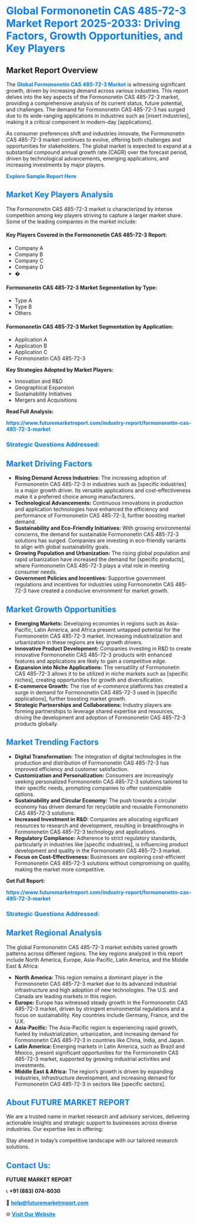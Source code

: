 <h1 style="color: #007BFF;">Global Formononetin CAS 485-72-3 Market Report 2025-2033: Driving Factors, Growth Opportunities, and Key Players</h1>

<section id="overview">
<h2>Market Report Overview</h2>
<p>The <a href="https://www.futuremarketreport.com/industry-report/formononetin-cas-485-72-3-market" style="color: #007BFF; text-decoration: none;"><strong>Global Formononetin CAS 485-72-3 Market</strong></a> is witnessing significant growth, driven by increasing demand across various industries. This report delves into the key aspects of the Formononetin CAS 485-72-3 market, providing a comprehensive analysis of its current status, future potential, and challenges. The demand for Formononetin CAS 485-72-3 has surged due to its wide-ranging applications in industries such as [insert industries], making it a critical component in modern-day [applications].</p>
<p>As consumer preferences shift and industries innovate, the Formononetin CAS 485-72-3 market continues to evolve, offering both challenges and opportunities for stakeholders. The global market is expected to expand at a substantial compound annual growth rate (CAGR) over the forecast period, driven by technological advancements, emerging applications, and increasing investments by major players.</p>
</section>

<section id="overview">
<p><a href="https://www.futuremarketreport.com/request-sample/reportId=111020" style="color: #007BFF; text-decoration: none;"><strong>Explore Sample Report Here</strong></a></p>
</section>

<section id="key-players">
<h2 style="color: #007BFF;">Market Key Players Analysis</h2>
<p>The Formononetin CAS 485-72-3 market is characterized by intense competition among key players striving to capture a larger market share. Some of the leading companies in the market include:</p>
<h4>Key Players Covered in the Formononetin CAS 485-72-3 Report:</h4>
<ul><li>Company A</li><li>Company B</li><li>Company C</li><li>Company D</li><li>�</li></ul>
<h4>Formononetin CAS 485-72-3 Market Segmentation by Type:</h4>
<ul><li>Type A</li><li>Type B</li><li>Others</li></ul>

<h4>Formononetin CAS 485-72-3 Market Segmentation by Application:</h4>
<ul><li>Application A</li><li>Application B</li><li>Application C</li><li>Formononetin CAS 485-72-3</li></ul>
<p><strong>Key Strategies Adopted by Market Players:</strong></p>
<ul>
<li>Innovation and R&D</li>
<li>Geographical Expansion</li>
<li>Sustainability Initiatives</li>
<li>Mergers and Acquisitions</li>
</ul>
</section>

<section>
<p><strong>Read Full Analysis: </strong></p><a href="https://www.futuremarketreport.com/industry-report/formononetin-cas-485-72-3-market" style="color: #007BFF; text-decoration: none;"><strong>https://www.futuremarketreport.com/industry-report/formononetin-cas-485-72-3-market</strong></a>
<h3 style="color: #007BFF;">Strategic Questions Addressed:</h3>
</section>

<section id="driving-factors">
<h2 style="color: #007BFF;">Market Driving Factors</h2>
<ul>
<li><strong>Rising Demand Across Industries:</strong> The increasing adoption of Formononetin CAS 485-72-3 in industries such as [specific industries] is a major growth driver. Its versatile applications and cost-effectiveness make it a preferred choice among manufacturers.</li>
<li><strong>Technological Advancements:</strong> Continuous innovations in production and application technologies have enhanced the efficiency and performance of Formononetin CAS 485-72-3, further boosting market demand.</li>
<li><strong>Sustainability and Eco-Friendly Initiatives:</strong> With growing environmental concerns, the demand for sustainable Formononetin CAS 485-72-3 solutions has surged. Companies are investing in eco-friendly variants to align with global sustainability goals.</li>
<li><strong>Growing Population and Urbanization:</strong> The rising global population and rapid urbanization have increased the demand for [specific products], where Formononetin CAS 485-72-3 plays a vital role in meeting consumer needs.</li>
<li><strong>Government Policies and Incentives:</strong> Supportive government regulations and incentives for industries using Formononetin CAS 485-72-3 have created a conducive environment for market growth.</li>
</ul>
</section>

<section id="growth-opportunities">
<h2 style="color: #007BFF;">Market Growth Opportunities</h2>
<ul>
<li><strong>Emerging Markets:</strong> Developing economies in regions such as Asia-Pacific, Latin America, and Africa present untapped potential for the Formononetin CAS 485-72-3 market. Increasing industrialization and urbanization in these regions are key growth drivers.</li>
<li><strong>Innovative Product Development:</strong> Companies investing in R&D to create innovative Formononetin CAS 485-72-3 products with enhanced features and applications are likely to gain a competitive edge.</li>
<li><strong>Expansion into Niche Applications:</strong> The versatility of Formononetin CAS 485-72-3 allows it to be utilized in niche markets such as [specific niches], creating opportunities for growth and diversification.</li>
<li><strong>E-commerce Growth:</strong> The rise of e-commerce platforms has created a surge in demand for Formononetin CAS 485-72-3 used in [specific applications], further boosting market growth.</li>
<li><strong>Strategic Partnerships and Collaborations:</strong> Industry players are forming partnerships to leverage shared expertise and resources, driving the development and adoption of Formononetin CAS 485-72-3 products globally.</li>
</ul>
</section>

<section id="trending-factors">
<h2 style="color: #007BFF;">Market Trending Factors</h2>
<ul>
<li><strong>Digital Transformation:</strong> The integration of digital technologies in the production and distribution of Formononetin CAS 485-72-3 has improved efficiency and customer satisfaction.</li>
<li><strong>Customization and Personalization:</strong> Consumers are increasingly seeking personalized Formononetin CAS 485-72-3 solutions tailored to their specific needs, prompting companies to offer customizable options.</li>
<li><strong>Sustainability and Circular Economy:</strong> The push towards a circular economy has driven demand for recyclable and reusable Formononetin CAS 485-72-3 solutions.</li>
<li><strong>Increased Investment in R&D:</strong> Companies are allocating significant resources to research and development, resulting in breakthroughs in Formononetin CAS 485-72-3 technology and applications.</li>
<li><strong>Regulatory Compliance:</strong> Adherence to strict regulatory standards, particularly in industries like [specific industries], is influencing product development and quality in the Formononetin CAS 485-72-3 market.</li>
<li><strong>Focus on Cost-Effectiveness:</strong> Businesses are exploring cost-efficient Formononetin CAS 485-72-3 solutions without compromising on quality, making the market more competitive.</li>
</ul>
</section>

<section>
<p><strong>Get Full Report: </strong></p><a href="https://www.futuremarketreport.com/industry-report/formononetin-cas-485-72-3-market" style="color: #007BFF; text-decoration: none;"><strong>https://www.futuremarketreport.com/industry-report/formononetin-cas-485-72-3-market</strong></a>
<h3 style="color: #007BFF;">Strategic Questions Addressed:</h3>
</section>


<section id="regional-analysis">
<h2 style="color: #007BFF;">Market Regional Analysis</h2>
<p>The global Formononetin CAS 485-72-3 market exhibits varied growth patterns across different regions. The key regions analyzed in this report include North America, Europe, Asia-Pacific, Latin America, and the Middle East & Africa:</p>
<ul>
<li><strong>North America:</strong> This region remains a dominant player in the Formononetin CAS 485-72-3 market due to its advanced industrial infrastructure and high adoption of new technologies. The U.S. and Canada are leading markets in this region.</li>
<li><strong>Europe:</strong> Europe has witnessed steady growth in the Formononetin CAS 485-72-3 market, driven by stringent environmental regulations and a focus on sustainability. Key countries include Germany, France, and the U.K.</li>
<li><strong>Asia-Pacific:</strong> The Asia-Pacific region is experiencing rapid growth, fueled by industrialization, urbanization, and increasing demand for Formononetin CAS 485-72-3 in countries like China, India, and Japan.</li>
<li><strong>Latin America:</strong> Emerging markets in Latin America, such as Brazil and Mexico, present significant opportunities for the Formononetin CAS 485-72-3 market, supported by growing industrial activities and investments.</li>
<li><strong>Middle East & Africa:</strong> The region’s growth is driven by expanding industries, infrastructure development, and increasing demand for Formononetin CAS 485-72-3 in sectors like [specific sectors].</li>
</ul>
</section>

<footer>
<h2 style="color: #007BFF;">About FUTURE MARKET REPORT</h2>
<p>We are a trusted name in market research and advisory services, delivering actionable insights and strategic support to businesses across diverse industries. Our expertise lies in offering:</p>

<p>Stay ahead in today’s competitive landscape with our tailored research solutions.</p>

<h2 style="color: #007BFF;">Contact Us:</h2>
<p><strong>FUTURE MARKET REPORT</strong></p>
<p>📞 <strong>+91 (883) 074-8030</strong></p>
<p>📧 <strong><a href="mailto:help@futuremarketreport.com" style="color: #007BFF;">help@futuremarketreport.com</a></strong></p>
<p>🌐 <strong><a href="https://www.futuremarketreport.com/" style="color: #007BFF;">Visit Our Website</a></strong></p>
</footer>
